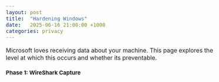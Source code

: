 ```yaml
---
layout: post
title:  "Hardening Windows"
date:   2025-06-16 21:00:00 +1000
categories: privacy
---
```


<style>
  body { font-size: 16px; }
  body {font-family: 'Inter', sans-serif}
  h1 { font-size: 19px !important; }
  h2 { font-size: 17px !important; }
  h3 { font-size: 15px !important; }
</style>

Microsoft loves receiving data about your machine. This page explores the level at which this occurs and whether its preventable.

### Phase 1: WireShark Capture